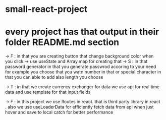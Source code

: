 ﻿# small-react-project
# every project has that output in their folder README.md section 
-> F : in that you are creating button that change background color when you click
        -> use useState and Array.map for creating that
-> S : in that password generator in that you generate passwrod accoring to your need for example you choose that you watn number in that or special character in that you can able to add also length you choose


-> T : in that we create currency exchanger for data we use api for real time data and use template for that input fields


-> F : in this project we use Routes in react. that is third party library in react . also we use useLoaderData for efficiently fetch data from api when just hover and save to local catch for better performance 